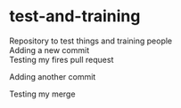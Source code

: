 # test-and-training

Repository to test things and training people  
Adding a new commit  
Testing my fires pull request  

Adding another commit

Testing my merge 




